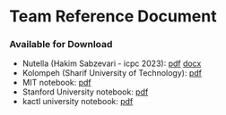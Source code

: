 # Team Reference Document

### Available for Download
* Nutella (Hakim Sabzevari - icpc 2023): [pdf](https://github.com/ctrl-alt-Defeat-icpc/notebook/releases/download/dl/nutella-notebook.pdf) [docx](https://github.com/ctrl-alt-Defeat-icpc/notebook/releases/download/dl/nutella-notebook.docx)
* Kolompeh (Sharif University of Technology): [pdf](https://github.com/ctrl-alt-Defeat-icpc/notebook/releases/download/dl/kolompeh-notebook.pdf)
* MIT notebook: [pdf](https://github.com/ctrl-alt-Defeat-icpc/notebook/releases/download/dl/mit-notebook.pdf)
* Stanford University notebook: [pdf](https://github.com/ctrl-alt-Defeat-icpc/notebook/releases/download/dl/stanford-notebook.pdf)
* kactl university notebook: [pdf](https://github.com/ctrl-alt-Defeat-icpc/notebook/releases/download/dl/kactl-notebook.pdf)
